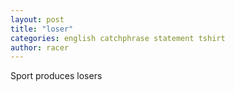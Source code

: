 ```yaml
---
layout: post
title: "loser"
categories: english catchphrase statement tshirt
author: racer
---
```


Sport produces losers
